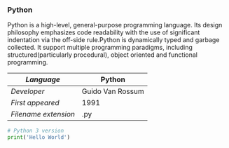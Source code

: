 ### Python
Python is a high-level, general-purpose programming language. Its design philosophy emphasizes code readability with the use of significant indentation via the off-side rule.Python is dynamically typed and garbage collected. It support multiple programming paradigms, including structured(particularly procedural), object oriented and functional programming.

|_Language_|Python|
|-|-|
|_Developer_|Guido Van Rossum|
|_First appeared_|1991|
|_Filename extension_|.py|

```HelloWorld.py 
# Python 3 version
print('Hello World')